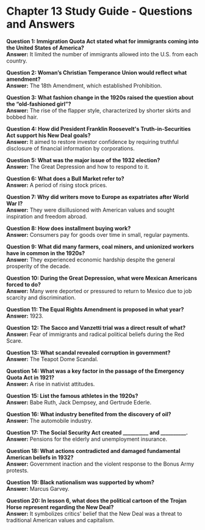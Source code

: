 # Chapter 13 Study Guide - Questions and Answers

**Question 1: Immigration Quota Act stated what for immigrants coming into the United States of America?**  
**Answer:** It limited the number of immigrants allowed into the U.S. from each country.

**Question 2: Woman’s Christian Temperance Union would reflect what amendment?**  
**Answer:** The 18th Amendment, which established Prohibition.

**Question 3: What fashion change in the 1920s raised the question about the “old-fashioned girl”?**  
**Answer:** The rise of the flapper style, characterized by shorter skirts and bobbed hair.

**Question 4: How did President Franklin Roosevelt's Truth-in-Securities Act support his New Deal goals?**  
**Answer:** It aimed to restore investor confidence by requiring truthful disclosure of financial information by corporations.

**Question 5: What was the major issue of the 1932 election?**  
**Answer:** The Great Depression and how to respond to it.

**Question 6: What does a Bull Market refer to?**  
**Answer:** A period of rising stock prices.

**Question 7: Why did writers move to Europe as expatriates after World War I?**  
**Answer:** They were disillusioned with American values and sought inspiration and freedom abroad.

**Question 8: How does installment buying work?**  
**Answer:** Consumers pay for goods over time in small, regular payments.

**Question 9: What did many farmers, coal miners, and unionized workers have in common in the 1920s?**  
**Answer:** They experienced economic hardship despite the general prosperity of the decade.

**Question 10: During the Great Depression, what were Mexican Americans forced to do?**  
**Answer:** Many were deported or pressured to return to Mexico due to job scarcity and discrimination.

**Question 11: The Equal Rights Amendment is proposed in what year?**  
**Answer:** 1923.

**Question 12: The Sacco and Vanzetti trial was a direct result of what?**  
**Answer:** Fear of immigrants and radical political beliefs during the Red Scare.

**Question 13: What scandal revealed corruption in government?**  
**Answer:** The Teapot Dome Scandal.

**Question 14: What was a key factor in the passage of the Emergency Quota Act in 1921?**  
**Answer:** A rise in nativist attitudes.

**Question 15: List the famous athletes in the 1920s?**  
**Answer:** Babe Ruth, Jack Dempsey, and Gertrude Ederle.

**Question 16: What industry benefited from the discovery of oil?**  
**Answer:** The automobile industry.

**Question 17: The Social Security Act created __________ and __________.**  
**Answer:** Pensions for the elderly and unemployment insurance.

**Question 18: What actions contradicted and damaged fundamental American beliefs in 1932?**  
**Answer:** Government inaction and the violent response to the Bonus Army protests.

**Question 19: Black nationalism was supported by whom?**  
**Answer:** Marcus Garvey.

**Question 20: In lesson 6, what does the political cartoon of the Trojan Horse represent regarding the New Deal?**  
**Answer:** It symbolizes critics' belief that the New Deal was a threat to traditional American values and capitalism.

